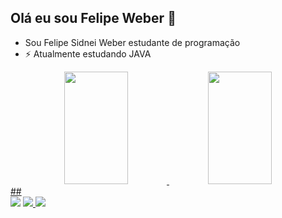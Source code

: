 ## Olá eu sou Felipe Weber 👋

- Sou Felipe Sidnei Weber estudante de programação
- ⚡ Atualmente estudando JAVA

<div align="center">
  <a href="https://github.com/FelipeWeber593">
  <img height="180em" width="45%" src="https://github-readme-stats.vercel.app/api?username=FelipeWeber593&show_icons=true&theme=hacker&include_all_commits=true&count_private=true"/>
  <img height="180em" width="45%" src="https://github-readme-stats.vercel.app/api/top-langs/?username=FelipeWeber593&layout=compact&langs_count=7&theme=hacker"/>
</div>

<div>
##
</div>

 
<div>
  <a href="https://instagram.com/_felipesw" target="_blank"><img src="https://img.shields.io/badge/-Instagram-%23E4405F?style=for-the-badge&logo=instagram&logoColor=white" target="_blank"></a>
  <a href = "mailto:felipewebersidnei@gmail.com"><img src="https://img.shields.io/badge/-Gmail-%23333?style=for-the-badge&logo=gmail&logoColor=white" target="_blank">     </a>
  <a href="https://www.linkedin.com/in/felipe-weber-828706218/" target="_blank"><img src="https://img.shields.io/badge/-LinkedIn-%230077B5?style=for-the-badge&logo=linkedin&logoColor=white" target="_blank"></a> 

</div>
